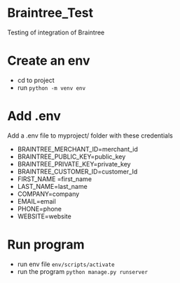 # Braintree_Test
Testing of integration of Braintree

# Create an env
- cd to project 
- run `python -m venv env`

# Add .env 
Add a .env file to myproject/ folder with these credentials
- BRAINTREE_MERCHANT_ID=merchant_id
- BRAINTREE_PUBLIC_KEY=public_key
- BRAINTREE_PRIVATE_KEY=private_key
- BRAINTREE_CUSTOMER_ID=customer_Id
- FIRST_NAME =first_name
- LAST_NAME=last_name
- COMPANY=company
- EMAIL=email
- PHONE=phone
- WEBSITE=website

# Run program
- run env file `env/scripts/activate`
- run the program `python manage.py runserver`
